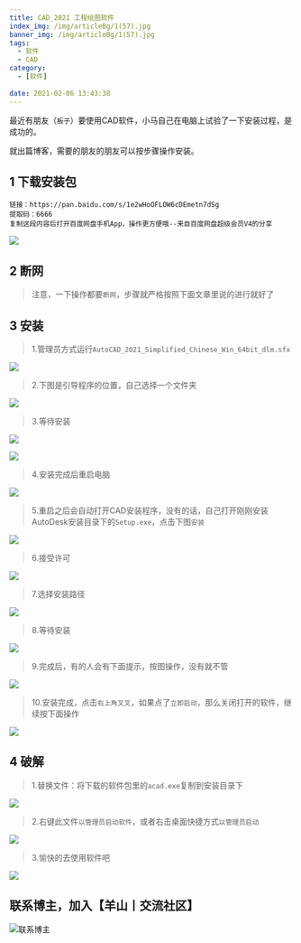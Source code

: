 ```yaml
---
title: CAD_2021 工程绘图软件
index_img: /img/articleBg/1(57).jpg
banner_img: /img/articleBg/1(57).jpg
tags:
  - 软件
  - CAD
category:
  - [软件]
 
date: 2021-02-06 13:43:38
---
```


最近有朋友（`板子`）要使用CAD软件，小马自己在电脑上试验了一下安装过程，是成功的。

就出篇博客，需要的朋友的朋友可以按步骤操作安装。

<!-- more -->

## 1 下载安装包

```
链接：https://pan.baidu.com/s/1e2wHoOFLOW6cDEmetn7dSg 
提取码：6666 
复制这段内容后打开百度网盘手机App，操作更方便哦--来自百度网盘超级会员V4的分享
```

![](/img/articleContent/CAD/0.png)


## 2 断网

> 注意，一下操作都要`断网`，步骤就严格按照下面文章里说的进行就好了

## 3 安装

> 1.管理员方式运行`AutoCAD_2021_Simplified_Chinese_Win_64bit_dlm.sfx`

![](/img/articleContent/CAD/01.png)

> 2.下图是引导程序的位置，自己选择一个文件夹

![](/img/articleContent/CAD/1.png)

> 3.等待安装

![](/img/articleContent/CAD/2.png)

![](/img/articleContent/CAD/3.png)

> 4.安装完成后重启电脑

![](/img/articleContent/CAD/4.png)

> 5.重启之后会自动打开CAD安装程序，没有的话，自己打开刚刚安装AutoDesk安装目录下的`Setup.exe`，点击下图`安装`

![](/img/articleContent/CAD/5.png)

> 6.接受许可

![](/img/articleContent/CAD/6.png)

> 7.选择安装路径

![](/img/articleContent/CAD/7.png)

> 8.等待安装

![](/img/articleContent/CAD/8.png)

> 9.完成后，有的人会有下面提示，按图操作，没有就不管

![](/img/articleContent/CAD/9.png)

> 10.安装完成，点击`右上角叉叉`，如果点了`立即启动`，那么关闭打开的软件，继续按下面操作

![](/img/articleContent/CAD/10.png)

## 4 破解

> 1.替换文件：将下载的软件包里的`acad.exe`复制到安装目录下

![](/img/articleContent/CAD/11.png)

> 2.右键此文件`以管理员启动软件`，或者右击桌面快捷方式`以管理员启动`

![](/img/articleContent/CAD/12.png)

> 3.愉快的去使用软件吧

![](/img/articleContent/CAD/13.png)

## 联系博主，加入【羊山丨交流社区】
![联系博主](/img/icon/wechatFindMe.png)
